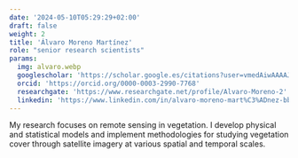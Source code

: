 ```yaml
---
date: '2024-05-10T05:29:29+02:00'
draft: false
weight: 2
title: 'Álvaro Moreno Martínez'
role: "senior research scientists"
params:
  img: alvaro.webp
  googlescholar: 'https://scholar.google.es/citations?user=vmedAiwAAAAJ&hl=es'
  orcid: 'https://orcid.org/0000-0003-2990-7768'
  researchgate: 'https://www.researchgate.net/profile/Alvaro-Moreno-2'
  linkedin: 'https://www.linkedin.com/in/alvaro-moreno-mart%C3%ADnez-bb193229/?originalSubdomain=es'
---
```


My research focuses on remote sensing in vegetation. I develop physical and statistical models and implement methodologies for studying vegetation cover through satellite imagery at various spatial and temporal scales.
